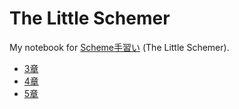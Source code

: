 # The Little Schemer

My notebook for [Scheme手習い](https://www.ohmsha.co.jp/book/9784274068263/) (The Little Schemer).

- [3章](chap03.md)
- [4章](chap04.md)
- [5章](chap05.md)
